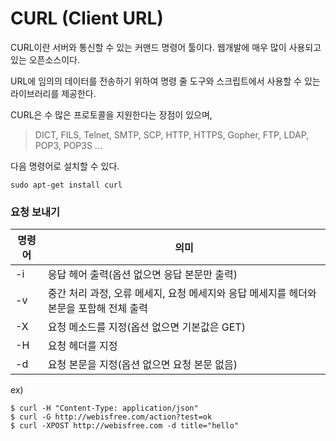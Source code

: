 # CURL (Client URL)

CURL이란 서버와 통신할 수 있는 커맨드 명령어 툴이다. 웹개발에 매우 많이 사용되고 있는 오픈소스이다.

URL에 임의의 데이터를 전송하기 위하여 명령 줄 도구와 스크립트에서 사용할 수 있는 라이브러리를 제공한다.

CURL은 수 많은 프로토콜을 지원한다는 장점이 있으며, 

> DICT, FILS, Telnet, SMTP, SCP, HTTP, HTTPS, Gopher, FTP, LDAP, POP3, POP3S ...

다음 명령어로 설치할 수 있다.

```
sudo apt-get install curl
```



### 요청 보내기

| 명령어 | 의미                                                         |
| ------ | ------------------------------------------------------------ |
| -i     | 응답 헤어 출력(옵션 없으면 응답 본문만 출력)                 |
| -v     | 중간 처리 과정, 오류 메세지, 요청 메세지와 응답 메세지를 헤더와 본문을 포함해 전체 출력 |
| -X     | 요청 메소드를 지정(옵션 없으면 기본값은 GET)                 |
| -H     | 요청 헤더를 지정                                             |
| -d     | 요청 본문을 지정(옵션 없으면 요청 본문 없음)                 |

ex)

```
$ curl -H "Content-Type: application/json"
$ curl -G http://webisfree.com/action?test=ok
$ curl -XPOST http://webisfree.com -d title="hello"
```

